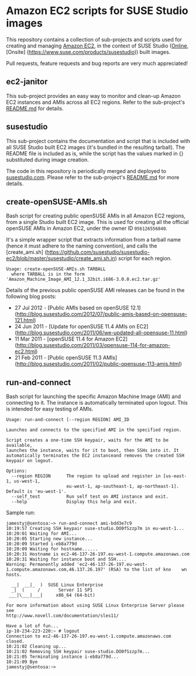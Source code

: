 Amazon EC2 scripts for SUSE Studio images
==========================================

This repository contains a collection of sub-projects and scripts used for
creating and managing [Amazon EC2](http://aws.amazon.com/ec2/), in the context
of SUSE Studio ([Online](http://susestudio.com), [Onsite]
(https://www.suse.com/products/susestudio)) built images.

Pull requests, feature requests and bug reports are very much appreciated!


ec2-janitor
-----------
This sub-project provides an easy way to monitor and clean-up Amazon EC2
instances and AMIs across all EC2 regions. Refer to the sub-project's
[README.md](https://github.com/susestudio/susestudio-ec2/blob/master/ec2-janitor/README.md)
for details.


susestudio
-----------
This sub-project contains the documentation and script that is included with
all SUSE Studio built EC2 images (it's bundled in the resulting tarball). The
README file is included as is, while the script has the values marked in {}
substituted during image creation.

The code in this repository is periodically merged and deployed to
[susestudio.com](http://susestudio.com). Please refer to the sub-project's
[README.md](https://github.com/susestudio/susestudio-ec2/blob/master/susestudio/README.md)
for more details.


create-openSUSE-AMIs.sh
------------------------
Bash script for creating public openSUSE AMIs in all Amazon EC2 regions, from a
single Studio built EC2 image. This is used for creating all the official
openSUSE AMIs in Amazon EC2, under the owner ID `056126556840`.

It's a simple wrapper script that extracts information from a tarball name
(hence it must adhere to the naming convention), and calls the [create_ami.sh]
(https://github.com/susestudio/susestudio-ec2/blob/master/susestudio/create_ami.sh.in)
script for each region.

    Usage: create-openSUSE-AMIs.sh TARBALL
      where TARBALL is in the form 'Amazon_Machine_Image_AMI_12.1_32bit.i686-3.0.0.ec2.tar.gz'

Details of the previous public openSUSE AMI releases can be found in the
following blog posts:

  * 27 Jul 2012 - [Public AMIs based on openSUSE 12.1]
    (http://blog.susestudio.com/2012/07/public-amis-based-on-opensuse-121.html)
  * 24 Jun 2011 - [Update for openSUSE 11.4 AMIs on EC2]
    (http://blog.susestudio.com/2011/06/we-updated-all-opensuse-11.html)
  * 11 Mar 2011 - [openSUSE 11.4 for Amazon EC2]
    (http://blog.susestudio.com/2011/03/opensuse-114-for-amazon-ec2.html)
  * 21 Feb 2011 - [Public openSUSE 11.3 AMIs]
    (http://blog.susestudio.com/2011/02/public-opensuse-113-amis.html)


run-and-connect
----------------
Bash script for launching the specific Amazon Machine Image (AMI) and
connecting to it. The instance is automatically terminated upon logout. This is
intended for easy testing of AMIs.

    Usage: run-and-connect [--region REGION] AMI_ID

    Launches and connects to the specified AMI in the specified region.

    Script creates a one-time SSH keypair, waits for the AMI to be available,
    launches the instance, waits for it to boot, then SSHs into it. It
    automatically terminates the EC2 instanceand removes the created SSH
    keypair on logout.

    Options:
      --region REGION      The region to upload and register in [us-east-1, us-west-1,
                           eu-west-1, ap-southeast-1, ap-northeast-1]. Default is 'eu-west-1'.
      --self_test          Run self test on AMI instance and exit.
      --help               Display this help and exit.

Sample run:

    jamestyj@sentosa:~> run-and-connect ami-bdd3e7c9
    10:19:57 Creating SSH keypair suse-studio.DO0fSzzp7m in eu-west-1...
    10:20:01 Waiting for AMI...
    10:20:05 Starting new instance...
    10:20:09 Started i-eb8a779d
    10:20:09 Waiting for hostname......
    10:20:31 Hostname is ec2-46-137-26-197.eu-west-1.compute.amazonaws.com
    10:20:31 Waiting for instance boot and SSH....
    Warning: Permanently added 'ec2-46-137-26-197.eu-west-1.compute.amazonaws.com,46.137.26.197' (RSA) to the list of kno    wn hosts.

      __|  __|_  )  SUSE Linux Enterprise
      _|  (     /       Server 11 SP1
     ___|\___|___|     x86_64 (64-bit)

    For more information about using SUSE Linux Enterprise Server please see
    http://www.novell.com/documentation/sles11/

    Have a lot of fun...
    ip-10-234-223-220:~ # logout
    Connection to ec2-46-137-26-197.eu-west-1.compute.amazonaws.com closed.
    10:21:02 Cleaning up...
    10:21:02 Removing SSH keypair suse-studio.DO0fSzzp7m...
    10:21:05 Terminating instance i-eb8a779d...
    10:21:09 Bye
    jamestyj@sentosa:~>

